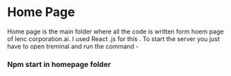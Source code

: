 # Home Page
 Home page is the main folder where all the code is written form hoem page of lenc corporation.ai.
 I used React .js for this .
 To start the server you just have to open treminal and run the command -
 ### Npm start in homepage folder 
 